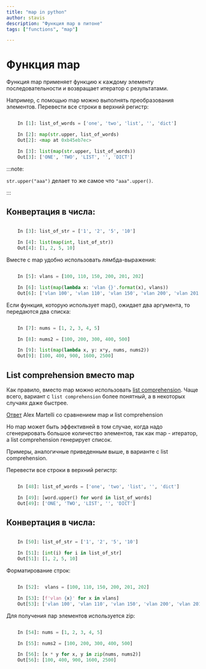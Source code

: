 ```yaml
---
title: "map in python"
author: stavis
description: "Функция map в питоне"
tags: ["functions", "map"]

---
```


# Функция map

Функция map применяет функцию к каждому элементу последовательности и
возвращает итератор с результатами.

Например, с помощью map можно выполнять преобразования элементов.
Перевести все строки в верхний регистр:

```python

    In [1]: list_of_words = ['one', 'two', 'list', '', 'dict']

    In [2]: map(str.upper, list_of_words)
    Out[2]: <map at 0xb45eb7ec>

    In [3]: list(map(str.upper, list_of_words))
    Out[3]: ['ONE', 'TWO', 'LIST', '', 'DICT']
```

:::note:

`str.upper("aaa")` делает то же самое что `"aaa".upper()`.

:::

## Конвертация в числа:

```python

    In [3]: list_of_str = ['1', '2', '5', '10']

    In [4]: list(map(int, list_of_str))
    Out[4]: [1, 2, 5, 10]
```

Вместе с map удобно использовать лямбда-выражения:

```python

    In [5]: vlans = [100, 110, 150, 200, 201, 202]

    In [6]: list(map(lambda x: 'vlan {}'.format(x), vlans))
    Out[6]: ['vlan 100', 'vlan 110', 'vlan 150', 'vlan 200', 'vlan 201', 'vlan 202']
```

Если функция, которую использует map(), ожидает два аргумента, то
передаются два списка:

```python

    In [7]: nums = [1, 2, 3, 4, 5]

    In [8]: nums2 = [100, 200, 300, 400, 500]

    In [9]: list(map(lambda x, y: x*y, nums, nums2))
    Out[9]: [100, 400, 900, 1600, 2500]
```

## List comprehension вместо map

Как правило, вместо map можно использовать [list comprehension](./x_comprehensions.md). Чаще
всего, вариант с `list comprehension` более понятный, а в некоторых
случаях даже быстрее.

[Ответ](https://stackoverflow.com/a/1247490) Alex Martelli со сравнением map и list comprehension

Но map может быть эффективней в том случае, когда надо сгенерировать
большое количество элементов, так как map - итератор, а list
comprehension генерирует список.

Примеры, аналогичные приведенным выше, в варианте с list comprehension.

Перевести все строки в верхний регистр:

```python

    In [48]: list_of_words = ['one', 'two', 'list', '', 'dict']

    In [49]: [word.upper() for word in list_of_words]
    Out[49]: ['ONE', 'TWO', 'LIST', '', 'DICT']
```

## Конвертация в числа:

```python

    In [50]: list_of_str = ['1', '2', '5', '10']

    In [51]: [int(i) for i in list_of_str]
    Out[51]: [1, 2, 5, 10]
```

Форматирование строк:

```python

    In [52]:  vlans = [100, 110, 150, 200, 201, 202]

    In [53]: [f'vlan {x}' for x in vlans]
    Out[53]: ['vlan 100', 'vlan 110', 'vlan 150', 'vlan 200', 'vlan 201', 'vlan 202']
```

Для получения пар элементов используется zip:

```python

    In [54]: nums = [1, 2, 3, 4, 5]

    In [55]: nums2 = [100, 200, 300, 400, 500]

    In [56]: [x * y for x, y in zip(nums, nums2)]
    Out[56]: [100, 400, 900, 1600, 2500]
```
